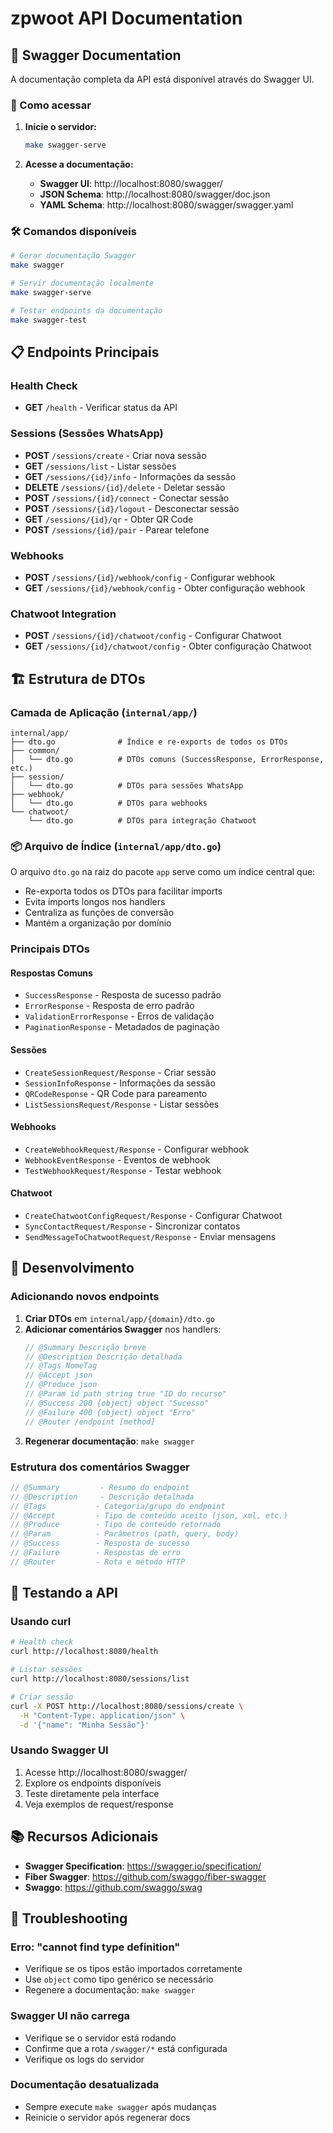 # zpwoot API Documentation

## 📖 Swagger Documentation

A documentação completa da API está disponível através do Swagger UI.

### 🚀 Como acessar

1. **Inicie o servidor:**
   ```bash
   make swagger-serve
   ```

2. **Acesse a documentação:**
   - **Swagger UI**: http://localhost:8080/swagger/
   - **JSON Schema**: http://localhost:8080/swagger/doc.json
   - **YAML Schema**: http://localhost:8080/swagger/swagger.yaml

### 🛠️ Comandos disponíveis

```bash
# Gerar documentação Swagger
make swagger

# Servir documentação localmente
make swagger-serve

# Testar endpoints da documentação
make swagger-test
```

## 📋 Endpoints Principais

### Health Check
- **GET** `/health` - Verificar status da API

### Sessions (Sessões WhatsApp)
- **POST** `/sessions/create` - Criar nova sessão
- **GET** `/sessions/list` - Listar sessões
- **GET** `/sessions/{id}/info` - Informações da sessão
- **DELETE** `/sessions/{id}/delete` - Deletar sessão
- **POST** `/sessions/{id}/connect` - Conectar sessão
- **POST** `/sessions/{id}/logout` - Desconectar sessão
- **GET** `/sessions/{id}/qr` - Obter QR Code
- **POST** `/sessions/{id}/pair` - Parear telefone

### Webhooks
- **POST** `/sessions/{id}/webhook/config` - Configurar webhook
- **GET** `/sessions/{id}/webhook/config` - Obter configuração webhook

### Chatwoot Integration
- **POST** `/sessions/{id}/chatwoot/config` - Configurar Chatwoot
- **GET** `/sessions/{id}/chatwoot/config` - Obter configuração Chatwoot

## 🏗️ Estrutura de DTOs

### Camada de Aplicação (`internal/app/`)

```
internal/app/
├── dto.go              # Índice e re-exports de todos os DTOs
├── common/
│   └── dto.go          # DTOs comuns (SuccessResponse, ErrorResponse, etc.)
├── session/
│   └── dto.go          # DTOs para sessões WhatsApp
├── webhook/
│   └── dto.go          # DTOs para webhooks
└── chatwoot/
    └── dto.go          # DTOs para integração Chatwoot
```

### 📦 Arquivo de Índice (`internal/app/dto.go`)

O arquivo `dto.go` na raiz do pacote `app` serve como um índice central que:
- Re-exporta todos os DTOs para facilitar imports
- Evita imports longos nos handlers
- Centraliza as funções de conversão
- Mantém a organização por domínio

### Principais DTOs

#### Respostas Comuns
- `SuccessResponse` - Resposta de sucesso padrão
- `ErrorResponse` - Resposta de erro padrão
- `ValidationErrorResponse` - Erros de validação
- `PaginationResponse` - Metadados de paginação

#### Sessões
- `CreateSessionRequest/Response` - Criar sessão
- `SessionInfoResponse` - Informações da sessão
- `QRCodeResponse` - QR Code para pareamento
- `ListSessionsRequest/Response` - Listar sessões

#### Webhooks
- `CreateWebhookRequest/Response` - Configurar webhook
- `WebhookEventResponse` - Eventos de webhook
- `TestWebhookRequest/Response` - Testar webhook

#### Chatwoot
- `CreateChatwootConfigRequest/Response` - Configurar Chatwoot
- `SyncContactRequest/Response` - Sincronizar contatos
- `SendMessageToChatwootRequest/Response` - Enviar mensagens

## 🔧 Desenvolvimento

### Adicionando novos endpoints

1. **Criar DTOs** em `internal/app/{domain}/dto.go`
2. **Adicionar comentários Swagger** nos handlers:
   ```go
   // @Summary Descrição breve
   // @Description Descrição detalhada
   // @Tags NomeTag
   // @Accept json
   // @Produce json
   // @Param id path string true "ID do recurso"
   // @Success 200 {object} object "Sucesso"
   // @Failure 400 {object} object "Erro"
   // @Router /endpoint [method]
   ```
3. **Regenerar documentação**: `make swagger`

### Estrutura dos comentários Swagger

```go
// @Summary         - Resumo do endpoint
// @Description     - Descrição detalhada
// @Tags           - Categoria/grupo do endpoint
// @Accept         - Tipo de conteúdo aceito (json, xml, etc.)
// @Produce        - Tipo de conteúdo retornado
// @Param          - Parâmetros (path, query, body)
// @Success        - Resposta de sucesso
// @Failure        - Respostas de erro
// @Router         - Rota e método HTTP
```

## 🧪 Testando a API

### Usando curl

```bash
# Health check
curl http://localhost:8080/health

# Listar sessões
curl http://localhost:8080/sessions/list

# Criar sessão
curl -X POST http://localhost:8080/sessions/create \
  -H "Content-Type: application/json" \
  -d '{"name": "Minha Sessão"}'
```

### Usando Swagger UI

1. Acesse http://localhost:8080/swagger/
2. Explore os endpoints disponíveis
3. Teste diretamente pela interface
4. Veja exemplos de request/response

## 📚 Recursos Adicionais

- **Swagger Specification**: https://swagger.io/specification/
- **Fiber Swagger**: https://github.com/swaggo/fiber-swagger
- **Swaggo**: https://github.com/swaggo/swag

## 🐛 Troubleshooting

### Erro: "cannot find type definition"
- Verifique se os tipos estão importados corretamente
- Use `object` como tipo genérico se necessário
- Regenere a documentação: `make swagger`

### Swagger UI não carrega
- Verifique se o servidor está rodando
- Confirme que a rota `/swagger/*` está configurada
- Verifique os logs do servidor

### Documentação desatualizada
- Sempre execute `make swagger` após mudanças
- Reinicie o servidor após regenerar docs
